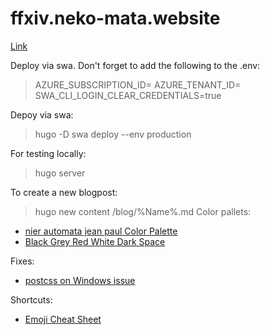 # ffxiv.neko-mata.website

[Link](https://neko-mata.de)

Deploy via swa. Don't forget to add the following to the .env:
> AZURE_SUBSCRIPTION_ID=
> AZURE_TENANT_ID=
> SWA_CLI_LOGIN_CLEAR_CREDENTIALS=true

Depoy via swa:
> hugo -D
> swa deploy --env production

For testing locally:
> hugo server

To create a new blogpost:
> hugo new content /blog/%Name%.md
Color pallets:

* [nier automata jean paul Color Palette](https://www.color-hex.com/color-palette/1023731)
* [Black Grey Red White Dark Space](https://colorhunt.co/palette/0000003e3636d72323f5eded)

Fixes:
* [postcss on Windows issue](https://github.com/gohugoio/hugo/issues/7333#issuecomment-1048571703)

Shortcuts:
* [Emoji Cheat Sheet](https://gohugo.io/quick-reference/emojis/)
